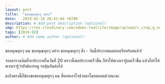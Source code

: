 ```yaml
---
layout: post
title:  "ขอบคุณทุกๆ อย่าง"
date:   2019-02-18 20:41:04 +0700
description: # Add post description (optional)
img: https://res.cloudinary.com/sdees-reallife/image/upload/c_crop,g_north,h_1200,w_4032,x_100,y_300/v1550497124/IMG_6323.jpg # Add image post (optional)
tags: [2019-02]
author: # Add name author (optional)
---
```

ขอบคุณทุกๆ คน ขอบคุณทุกๆ อย่าง ขอบคุณทุกๆ สิ่ง - วันนี้ประกาศผลสอบเรียบร้อยแล้ว!

จากตารางเดิมที่จะประกาศในวันที่ 20 คราวนี้พอประกาศเร็วขึ้น ก็ทำให้พวกเรารู้ผลเร็วขึ้น แล้วก็ทำให้พวกเรารู้ว่ายังต้องรอดู รอลุ้นกันต่อไป <i class="fa fa-hand-spock-o" style="color:#ff6347"></i>

มาถึงตรงนี้ก็ต้องขอขอบคุณทุกๆ คน <i class="fa fa-heart" style="color:#ff6347"></i> ที่คอยเอาใจช่วยมาโดยตลอดด้วยนะคะ
